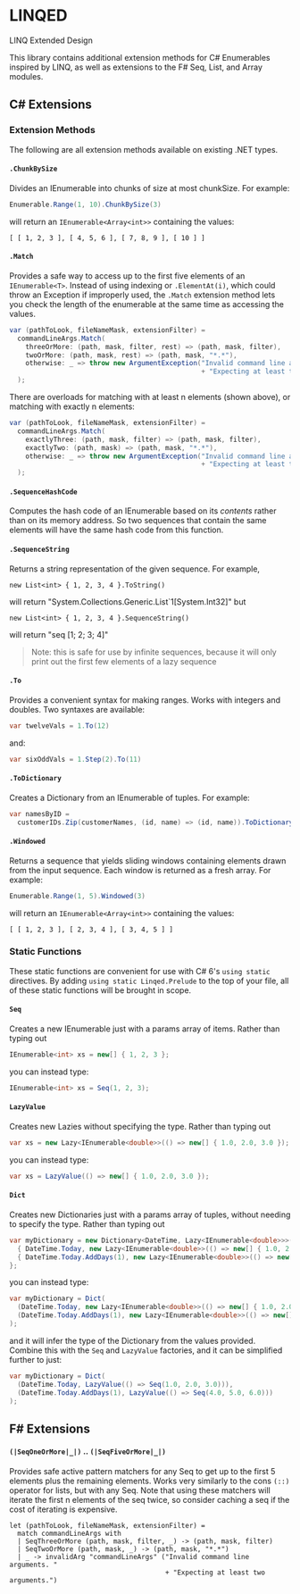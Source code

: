 # LINQED
LINQ Extended Design

This library contains additional extension methods for C# Enumerables inspired by LINQ, as well as extensions to the F# Seq, List, and Array modules.

## C# Extensions

### Extension Methods

The following are all extension methods available on existing .NET types.

#### `.ChunkBySize`

Divides an IEnumerable into chunks of size at most chunkSize.  For example:

```c#
Enumerable.Range(1, 10).ChunkBySize(3)
```

will return an `IEnumerable<Array<int>>` containing the values: 

`[ [ 1, 2, 3 ], [ 4, 5, 6 ], [ 7, 8, 9 ], [ 10 ] ]`



#### `.Match`

Provides a safe way to access up to the first five elements of an `IEnumerable<T>`.  Instead of using indexing or `.ElementAt(i)`, which could throw an Exception if improperly used, the `.Match` extension method lets you check the length of the enumerable at the same time as accessing the values.

```C#
var (pathToLook, fileNameMask, extensionFilter) = 
  commandLineArgs.Match(
    threeOrMore: (path, mask, filter, rest) => (path, mask, filter),
    twoOrMore: (path, mask, rest) => (path, mask, "*.*"),
    otherwise: _ => throw new ArgumentException("Invalid command line arguments. "
                                                + "Expecting at least two arguments.")
  );
```



There are overloads for matching with at least n elements (shown above), or matching with exactly n elements:

```C#
var (pathToLook, fileNameMask, extensionFilter) = 
  commandLineArgs.Match(
    exactlyThree: (path, mask, filter) => (path, mask, filter),
    exactlyTwo: (path, mask) => (path, mask, "*.*"),
    otherwise: _ => throw new ArgumentException("Invalid command line arguments. "
                                                + "Expecting at least two arguments.")
  );
```



#### `.SequenceHashCode`

Computes the hash code of an IEnumerable based on its _contents_ rather than on its memory address.  So two sequences that contain the same elements will have the same hash code from this function.



#### `.SequenceString`

Returns a string representation of the given sequence.  For example, 

`new List<int> { 1, 2, 3, 4 }.ToString()`

will return "System.Collections.Generic.List`1[System.Int32]" but

`new List<int> { 1, 2, 3, 4 }.SequenceString()`  

will return "seq [1; 2; 3; 4]"

> Note: this is safe for use by infinite sequences, because it will only print out the first few elements of a lazy sequence



#### `.To`

Provides a convenient syntax for making ranges.  Works with integers and doubles.  Two syntaxes are available:

```C#
var twelveVals = 1.To(12)
```

and:

```C#
var sixOddVals = 1.Step(2).To(11)
```



#### `.ToDictionary`

Creates a Dictionary from an IEnumerable of tuples.  For example:

```C#
var namesByID = 
  customerIDs.Zip(customerNames, (id, name) => (id, name)).ToDictionary();
```



#### `.Windowed`

Returns a sequence that yields sliding windows containing elements drawn from the input sequence. Each window is returned as a fresh array.  For example:

```C#
Enumerable.Range(1, 5).Windowed(3)
```

will return an `IEnumerable<Array<int>>` containing the values:

`[ [ 1, 2, 3 ], [ 2, 3, 4 ], [ 3, 4, 5 ] ]`



### Static Functions

These static functions are convenient for use with C# 6's `using static` directives.  By adding `using static Linqed.Prelude` to the top of your file, all of these static functions will be brought in scope.

#### `Seq`

Creates a new IEnumerable just with a params array of items.  Rather than typing out

```C#
IEnumerable<int> xs = new[] { 1, 2, 3 };
```

you can instead type:

```C#
IEnumerable<int> xs = Seq(1, 2, 3);
```



#### `LazyValue`

Creates new Lazies without specifying the type.  Rather than typing out

```C#
var xs = new Lazy<IEnumerable<double>>(() => new[] { 1.0, 2.0, 3.0 });
```

you can instead type:

```C#
var xs = LazyValue(() => new[] { 1.0, 2.0, 3.0 });
```



#### `Dict`

Creates new Dictionaries just with a params array of tuples, without needing to specify the type.  Rather than typing out

```C#
var myDictionary = new Dictionary<DateTime, Lazy<IEnumerable<double>>>() {
  { DateTime.Today, new Lazy<IEnumerable<double>>(() => new[] { 1.0, 2.0, 3.0 }) },
  { DateTime.Today.AddDays(1), new Lazy<IEnumerable<double>>(() => new[] { 4.0, 5.0, 6.0 }) },
};
```

you can instead type:

```C#
var myDictionary = Dict(
  (DateTime.Today, new Lazy<IEnumerable<double>>(() => new[] { 1.0, 2.0, 3.0 })),
  (DateTime.Today.AddDays(1), new Lazy<IEnumerable<double>>(() => new[] { 4.0, 5.0, 6.0 }))
);
```

and it will infer the type of the Dictionary from the values provided.  Combine this with the `Seq` and `LazyValue` factories, and it can be simplified further to just:

```C#
var myDictionary = Dict(
  (DateTime.Today, LazyValue(() => Seq(1.0, 2.0, 3.0))),
  (DateTime.Today.AddDays(1), LazyValue(() => Seq(4.0, 5.0, 6.0)))
);
```





## F# Extensions

#### `(|SeqOneOrMore|_|)` .. `(|SeqFiveOrMore|_|)`

Provides safe active pattern matchers for any Seq to get up to the first 5 elements plus the remaining elements.  Works very similarly to the cons `(::)` operator for lists, but with any Seq.  Note that using these matchers will iterate the first n elements of the seq twice, so consider caching a seq if the cost of iterating is expensive.

```F#
let (pathToLook, fileNameMask, extensionFilter) = 
  match commandLineArgs with
  | SeqThreeOrMore (path, mask, filter, _) -> (path, mask, filter)
  | SeqTwoOrMore (path, mask, _) -> (path, mask, "*.*")
  | _ -> invalidArg "commandLineArgs" ("Invalid command line arguments. "
                                       + "Expecting at least two arguments.")
```

